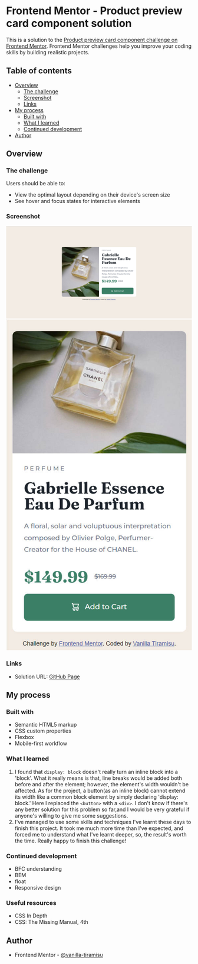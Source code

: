 # Frontend Mentor - Product preview card component solution

This is a solution to the [Product preview card component challenge on Frontend Mentor](https://www.frontendmentor.io/challenges/product-preview-card-component-GO7UmttRfa). Frontend Mentor challenges help you improve your coding skills by building realistic projects. 

## Table of contents

- [Overview](#overview)
  - [The challenge](#the-challenge)
  - [Screenshot](#screenshot)
  - [Links](#links)
- [My process](#my-process)
  - [Built with](#built-with)
  - [What I learned](#what-i-learned)
  - [Continued development](#continued-development)
- [Author](#author)

## Overview

### The challenge

Users should be able to:

- View the optimal layout depending on their device's screen size
- See hover and focus states for interactive elements

### Screenshot
![desktop](desktop-preview.jpg)
![mobile](mobile-preview.jpg)
### Links

- Solution URL: [GitHub Page](https://vanilla-tiramisu.github.io/product-preview-card-component-main/)

## My process

### Built with

- Semantic HTML5 markup
- CSS custom properties
- Flexbox
- Mobile-first workflow

### What I learned
1. I found that `display: block` doesn't really turn an inline block 
   into a 'block'. What it really means is that, line breaks would be 
   added both before and after the element; however, the element's width
   wouldn't be affected.
   As for the project, a button(as an inline block) cannot extend its 
   width like a common block element by simply declaring 'display: block.'
   Here I  replaced the `<button>` with a `<div>`. I don't know if there's 
   any better solution for this problem so far,and I would be very grateful
   if anyone's willing to give me some suggestions.
2. I've managed to use some skills and techniques I've learnt these days to 
   finish this project. It took me much more time than I've expected, and 
   forced me to understand what I've learnt deeper, so, the result's worth
   the time. Really happy to finish this challenge!

### Continued development

- BFC understanding
- BEM
- float
- Responsive design

### Useful resources
- CSS In Depth
- CSS: The Missing Manual, 4th
## Author

- Frontend Mentor - [@vanilla-tiramisu](https://www.frontendmentor.io/profile/vanilla-tiramisu)


